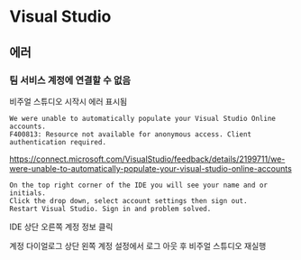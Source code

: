 # Visual Studio

## 에러

### 팀 서비스 계정에 연결할 수 없음

비주얼 스튜디오 시작시 에러 표시됨

    We were unable to automatically populate your Visual Studio Online accounts.
    F400813: Resource not available for anonymous access. Client authentication required.
    
<https://connect.microsoft.com/VisualStudio/feedback/details/2199711/we-were-unable-to-automatically-populate-your-visual-studio-online-accounts>

    On the top right corner of the IDE you will see your name and or initials. 
    Click the drop down, select account settings then sign out. 
    Restart Visual Studio. Sign in and problem solved.

IDE 상단 오른쪽 계정 정보 클릭

계정 다이얼로그 상단 왼쪽 계정 설정에서 로그 아웃 후 비주얼 스튜디오 재실행

